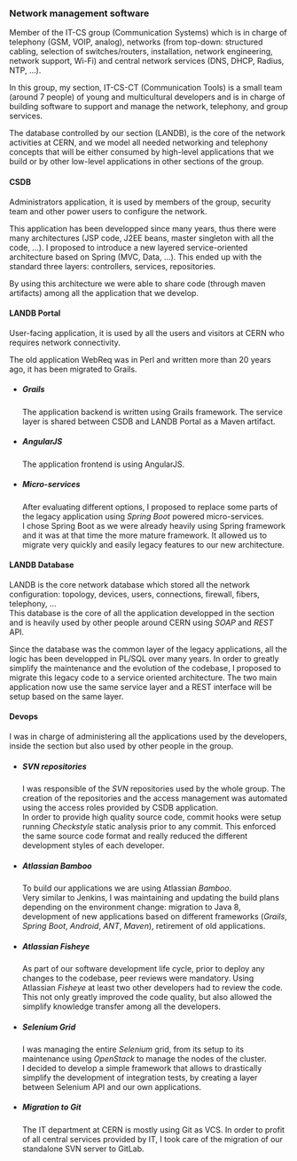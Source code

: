 ### Network management software

Member of the IT-CS group (Communication Systems) which is in charge of telephony (GSM, VOIP, analog), networks (from top-down: structured cabling, selection of switches/routers, installation, network engineering, network support, Wi-Fi) and central network services (DNS, DHCP, Radius, NTP, ...).

In this group, my section, IT-CS-CT (Communication Tools) is a small team (around 7 people) of young and multicultural developers and is in charge of building software to support and manage the network, telephony, and group services.

The database controlled by our section (LANDB), is the core of the network activities at CERN, and we model all needed networking and telephony concepts that will be either consumed by high-level applications that we build or by other low-level applications in other sections of the group.

#### CSDB

Administrators application, it is used by members of the group, security team and other power users to configure the network.

This application has been developped since many years, thus there were many architectures (JSP code, J2EE beans, master singleton with all the code, ...).
I proposed to introduce a new layered service-oriented architecture based on Spring (MVC, Data, ...). This ended up with the standard three layers: controllers, services, repositories.

By using this architecture we were able to share code (through maven artifacts) among all the application that we develop.


#### LANDB Portal

User-facing application, it is used by all the users and visitors at CERN who requires network connectivity.

The old application WebReq was in Perl and written more than 20 years ago, it has been migrated to Grails.

* ##### Grails
  The application backend is written using Grails framework. The service layer is shared between CSDB and LANDB Portal as a Maven artifact.

* ##### AngularJS
  The application frontend is using AngularJS.

* ##### Micro-services
  After evaluating different options, I proposed to replace some parts of the legacy application using _Spring Boot_ powered micro-services.  
  I chose Spring Boot as we were already heavily using Spring framework and it was at that time the more mature framework.
  It allowed us to migrate very quickly and easily legacy features to our new architecture.


#### LANDB Database

LANDB is the core network database which stored all the network configuration: topology, devices, users, connections, firewall, fibers, telephony, ...  
This database is the core of all the application developped in the section and is heavily used by other people around CERN using _SOAP_ and _REST_ API.

Since the database was the common layer of the legacy applications, all the logic has been developped in PL/SQL over many years.
In order to greatly simplify the maintenance and the evolution of the codebase, I proposed to migrate this legacy code to a service oriented architecture.
The two main application now use the same service layer and a REST interface will be setup based on the same layer.


#### Devops

I was in charge of administering all the applications used by the developers, inside the section but also used by other people in the group.

* ##### SVN repositories
  I was responsible of the _SVN_ repositories used by the whole group. The creation of the repositories and the access management was automated using the access roles provided by CSDB application.  
  In order to provide high quality source code, commit hooks were setup running _Checkstyle_ static analysis prior to any commit. This enforced the same source code format and really reduced the different development styles of each developer.

* ##### Atlassian Bamboo
  To build our applications we are using Atlassian _Bamboo_.  
  Very similar to Jenkins, I was maintaining and updating the build plans depending on the environment change: migration to Java 8, development of new applications based on different frameworks (_Grails_, _Spring Boot_, _Android_, _ANT_, _Maven_), retirement of old applications.

* ##### Atlassian Fisheye
  As part of our software development life cycle, prior to deploy any changes to the codebase, peer reviews were mandatory.
  Using Atlassian _Fisheye_ at least two other developers had to review the code. 
  This not only greatly improved the code quality, but also allowed the simplify knowledge transfer among all the developers.

* ##### Selenium Grid
  I was managing the entire _Selenium_ grid, from its setup to its maintenance using _OpenStack_ to manage the nodes of the cluster.  
  I decided to develop a simple framework that allows to drastically simplify the development of integration tests, by creating a layer between Selenium API and our own applications.

* ##### Migration to Git
  The IT department at CERN is mostly using Git as VCS. In order to profit of all central services provided by IT, I took care of the migration of our standalone SVN server to GitLab.

